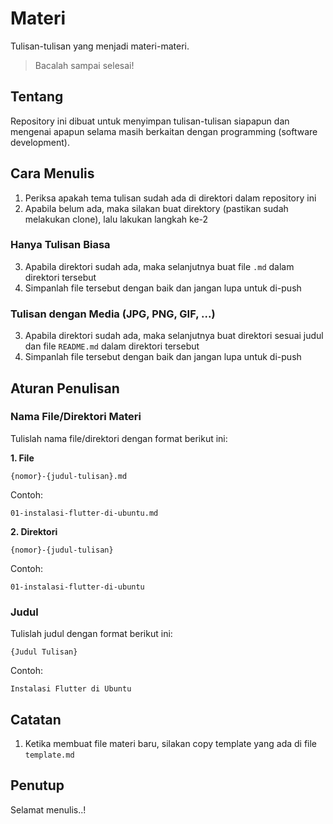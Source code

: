 # Materi
Tulisan-tulisan yang menjadi materi-materi.

> Bacalah sampai selesai!

## Tentang
Repository ini dibuat untuk menyimpan tulisan-tulisan siapapun dan mengenai apapun
selama masih berkaitan dengan programming (software development).

## Cara Menulis
1. Periksa apakah tema tulisan sudah ada di direktori dalam repository ini
2. Apabila belum ada, maka silakan buat direktory (pastikan sudah melakukan clone), lalu lakukan langkah ke-2

### Hanya Tulisan Biasa
3. Apabila direktori sudah ada, maka selanjutnya buat file `.md` dalam direktori tersebut
4. Simpanlah file tersebut dengan baik dan jangan lupa untuk di-push

### Tulisan dengan Media (JPG, PNG, GIF, ...)
3. Apabila direktori sudah ada, maka selanjutnya buat direktori sesuai judul dan file `README.md` dalam direktori tersebut
4. Simpanlah file tersebut dengan baik dan jangan lupa untuk di-push

## Aturan Penulisan
### Nama File/Direktori Materi
Tulislah nama file/direktori dengan format berikut ini:

**1. File**

`{nomor}-{judul-tulisan}.md`

Contoh:

`01-instalasi-flutter-di-ubuntu.md`

**2. Direktori**

`{nomor}-{judul-tulisan}`

Contoh:

`01-instalasi-flutter-di-ubuntu`

### Judul
Tulislah judul dengan format berikut ini:

`{Judul Tulisan}`

Contoh:

`Instalasi Flutter di Ubuntu`

## Catatan
1. Ketika membuat file materi baru, silakan copy template yang ada di file `template.md`

## Penutup
Selamat menulis..!
